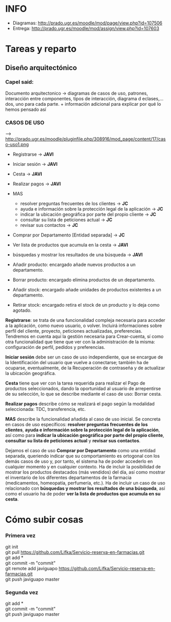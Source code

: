 # INFO

* Diagramas: http://prado.ugr.es/moodle/mod/page/view.php?id=107506 	
* Entrega: http://prado.ugr.es/moodle/mod/assign/view.php?id=107603


# Tareas y reparto



## Diseño arquitectónico


### Capel said:

Documento arquitectonico -> diagramas de casos de uso, patrones, interacción entre componentes, tipos de interacción, diagrama d eclases,... dos, uno para cada parte. + información adicional para explicar por qué lo hemos pensado así


### CASOS DE USO

--> http://prado.ugr.es/moodle/pluginfile.php/308916/mod_page/content/17/caso-uso1.png

* Registrarse -> **JAVI** 	
* Iniciar sesión -> **JAVI** 	
* Cesta -> **JAVI** 	
* Realizar pagos -> **JAVI** 	
* MAS
	* resolver preguntas frecuentes de los clientes -> **JC** 	
	* ayuda e información sobre la protección legal de la aplicación -> **JC** 	
	* indicar la ubicación geográfica por parte del propio cliente -> **JC** 		
	* consultar su lista de peticiones actual -> **JC** 	
	* revisar sus contactos -> **JC** 	
* Comprar por Departamento [Entidad separada] -> **JC** 	
* Ver lista de productos que acumula en la cesta -> **JAVI** 	
* búsquedas y mostrar los resultados de una búsqueda -> **JAVI** 	

* Añadir producto: encargado añade nuevos productos a un departamento.
* Borrar producto: encargado elimina productos de un departamento.
* Añadir stock: encargado añade unidades de productos existentes a un departamento.
* Retirar stock: encargado retira el stock de un producto y lo deja como agotado.


**Registrarse**: se trata de una funcionalidad compleja necesaria para acceder a la aplicación, como nuevo usuario, o volver. Incluirá informaciones sobre perfil del cliente, proyecto, peticiones actualizadas, preferencias. Tendremos en cuenta aquí la gestión necesaria para Crear-cuenta, sí como otra funcionalidad que tiene que ver con la administración de la misma: configuración de perfil, pedidos y preferencias.

**Iniciar sesión** debe ser un caso de uso independiente, que se encargue de la Identificación del usuario que vuelve a conectarse; también ha de ocuparse, eventualmente, de la Recuperación de contraseña y de actualizar la ubicación geográfica.

**Cesta** tiene que ver con la tarea requerida para realizar el Pago  de productos seleccionados, dando la oportunidad al usuario de arrepentirse de su selección, lo que se describe mediante el caso de uso: Borrar cesta. 

**Realizar pagos** describe cómo se realizará el pago según la modalidad seleccionada: TDC, transferencia, etc.

**MAS** describe la funcionalidad añadida al caso de uso inicial. Se concreta en casos de uso específicos: **resolver preguntas frecuentes de los clientes**, **ayuda e información sobre la protección legal de la aplicación**, así como para **indicar la ubicación geográfica por parte del propio cliente**, **consultar su lista de peticiones actual** y **revisar sus contactos**.

Dejamos el caso de uso **Comprar por Departamento** como una entidad separada, queriendo indicar que su comportamiento es ortogonal con  los demás casos de uso y, por tanto, el sistema ha de poder accederlo en cualquier momento y en cualquier contexto. Ha de incluir la posibilidad de mostrar los productos destacados (más vendidos) del día, así como mostrar el inventario de los diferentes departamentos de la farmacia (medicamentos, homeopatía, perfumería, etc.). Ha de incluir un caso de uso relacionado con **búsquedas y mostrar los resultados de una búsqueda**, así como el usuario ha de poder **ver la lista de productos que acumula en su cesta**.


# Cómo subir cosas


### Primera vez

git init 	
git pull https://github.com/Lifka/Servicio-reserva-en-farmacias.git 	
git add * 	
git commit -m "commit" 	
git remote add javiguapo https://github.com/Lifka/Servicio-reserva-en-farmacias.git 	
git push javiguapo master 


### Segunda vez	

git add * 	
git commit -m "commit" 	
git push javiguapo master 
